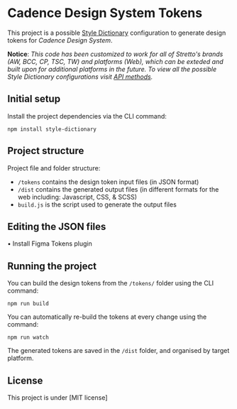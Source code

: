 # Cadence Design System Tokens
This project is a possible [Style Dictionary](https://github.com/amzn/style-dictionary) configuration to generate design tokens for *Cadence Design System*.


**Notice**: *This code has been customized to work for all of Stretto's brands (AW, BCC, CP, TSC, TW) and platforms (Web), which can be exteded and built upon for additional platforms in the future. To view all the possible Style Dictionary configurations visit [API methods](https://amzn.github.io/style-dictionary/#/api).*

## Initial setup
Install the project dependencies via the CLI command:

```
npm install style-dictionary 
```

## Project structure
Project file and folder structure:

* `/tokens` contains the design token input files (in JSON format)
* `/dist` contains the generated output files (in different formats for the web including: Javascript, CSS, & SCSS)
* `build.js` is the script used to generate the output files

## Editing the JSON files
• Install Figma Tokens plugin

## Running the project
You can build the design tokens from the `/tokens/` folder using the CLI command:

```
npm run build
```
You can automatically re-build the tokens at every change using the command:

```
npm run watch
```

The generated tokens are saved in the `/dist` folder, and organised by target platform.

## License

This project is under [MIT license]